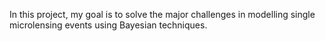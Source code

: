 In this project, my goal is to solve the major challenges in modelling single microlensing events using Bayesian techniques. 
